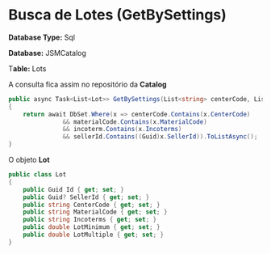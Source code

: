 # Busca de Lotes (GetBySettings)

**Database Type:** Sql

**Database:** JSMCatalog

T**able:** Lots

A consulta fica assim no repositório da **Catalog**

```csharp
public async Task<List<Lot>> GetBySettings(List<string> centerCode, List<string> materialCode, List<string> incoterm, List<Guid> sellerId)
{
    return await DbSet.Where(x => centerCode.Contains(x.CenterCode) 
               && materialCode.Contains(x.MaterialCode) 
               && incoterm.Contains(x.Incoterms) 
               && sellerId.Contains((Guid)x.SellerId)).ToListAsync();
}
```

O objeto **Lot**

```csharp
public class Lot
{
    public Guid Id { get; set; }
    public Guid? SellerId { get; set; }
    public string CenterCode { get; set; }
    public string MaterialCode { get; set; }
    public string Incoterms { get; set; }
    public double LotMinimum { get; set; }
    public double LotMultiple { get; set; }
}
```